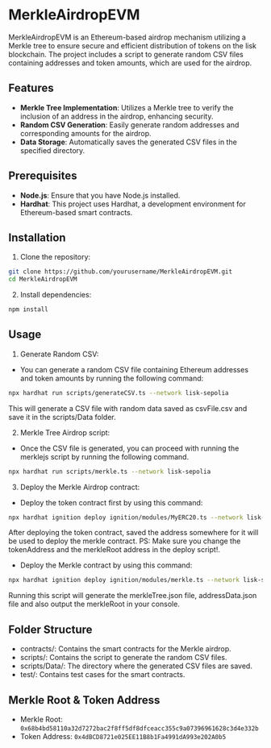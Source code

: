 # MerkleAirdropEVM

MerkleAirdropEVM is an Ethereum-based airdrop mechanism utilizing a Merkle tree to ensure secure and efficient distribution of tokens on the lisk blockchain. The project includes a script to generate random CSV files containing addresses and token amounts, which are used for the airdrop.

## Features

- **Merkle Tree Implementation**: Utilizes a Merkle tree to verify the inclusion of an address in the airdrop, enhancing security.
- **Random CSV Generation**: Easily generate random addresses and corresponding amounts for the airdrop.
- **Data Storage**: Automatically saves the generated CSV files in the specified directory.

## Prerequisites

- **Node.js**: Ensure that you have Node.js installed.
- **Hardhat**: This project uses Hardhat, a development environment for Ethereum-based smart contracts.

## Installation

1. Clone the repository:

```bash
git clone https://github.com/yourusername/MerkleAirdropEVM.git
cd MerkleAirdropEVM
```

2. Install dependencies:

```bash
npm install
```

## Usage

1. Generate Random CSV:

- You can generate a random CSV file containing Ethereum addresses and token amounts by running the following command:

```bash
npx hardhat run scripts/generateCSV.ts --network lisk-sepolia
```
This will generate a CSV file with random data saved as csvFile.csv and save it in the scripts/Data folder.

2. Merkle Tree Airdrop script:

- Once the CSV file is generated, you can proceed with running the merklejs script by running the following command.

```bash
npx hardhat run scripts/merkle.ts --network lisk-sepolia
```
3. Deploy the Merkle Airdrop contract:

- Deploy the token contract first  by using this command:

```bash
npx hardhat ignition deploy ignition/modules/MyERC20.ts --network lisk-sepolia
```
After deploying the token contract, saved the address somewhere for it will be used to deploy the merkle contract. 
PS: Make sure you change the tokenAddress and the merkleRoot address in the deploy script!.

- Deploy the Merkle contract by using this command:
```bash
npx hardhat ignition deploy ignition/modules/merkle.ts --network lisk-sepolia
```

Running this script will generate the merkleTree.json file, addressData.json file and also output the merkleRoot in your console.

## Folder Structure
- contracts/: Contains the smart contracts for the Merkle airdrop.
- scripts/: Contains the script to generate the random CSV files.
- scripts/Data/: The directory where the generated CSV files are saved.
- test/: Contains test cases for the smart contracts.

## Merkle Root & Token Address
- Merkle Root: `0x68b4bd58110a32d7272bac2f8ff5df8dfceacc355c9a07396961628c3d4e332b`
- Token Address: `0x4dBCD8721e025EE11B8b1Fa4991dA993e202A0b5`
